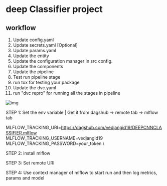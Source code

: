 # deep Classifier project

## workflow

1. Update config.yaml
2. Update secrets.yaml [Optional]
3. Update params.yaml
4. Update the entity
5. Update the configuration manager in src config.
6. Update the components
7. Update the pipeline
8. Test run pipeline stage
9. run tox for testing your package
10. Update the dvc.yaml
11. run "dvc repro" for running all the stages in pipeline


![img](https://raw.githubusercontent.com/vedjangid19/DEEPCNNCLASSIFIER/master/docs/images/Project%20Structure.png)

STEP 1: Set the env variable | Get it from dagshub -> remote tab -> mlflow tab

MLFLOW_TRACKING_URI=https://dagshub.com/vedjangid19/DEEPCNNCLASSIFIER.mlflow \
MLFLOW_TRACKING_USERNAME=vedjangid19 \
MLFLOW_TRACKING_PASSWORD=your_token  \

STEP 2: install mlflow

STEP 3: Set remote URI

STEP 4: Use context manager of mlflow to start run and then log metrics, params and model